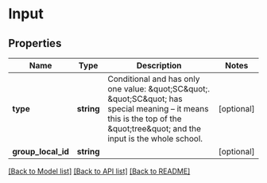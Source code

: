 # Input

## Properties
Name | Type | Description | Notes
------------ | ------------- | ------------- | -------------
**type** | **string** | Conditional and has only one value: &amp;quot;SC&amp;quot;. &amp;quot;SC&amp;quot; has special meaning – it means this is the top of the &amp;quot;tree&amp;quot; and the input is the whole school. | [optional] 
**group_local_id** | **string** |  | [optional] 

[[Back to Model list]](../README.md#documentation-for-models) [[Back to API list]](../README.md#documentation-for-api-endpoints) [[Back to README]](../README.md)



